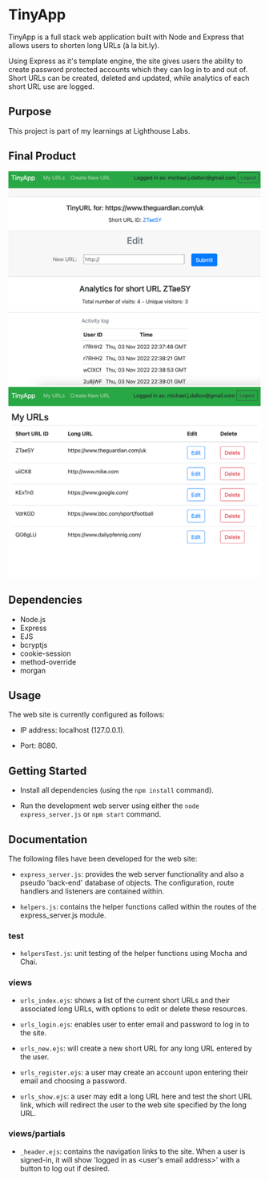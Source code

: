 # TinyApp

TinyApp is a full stack web application built with Node and Express that allows users to shorten long URLs (à la bit.ly).

Using Express as it's template engine, the site gives users the ability to create password protected accounts which they can log in to and out of.  Short URLs can be created, deleted and updated, while analytics of each short URL use are logged.

## Purpose

This project is part of my learnings at Lighthouse Labs.

## Final Product

!["Individual Short URL Page with Analytics"](./docs/edit-url-page.png)
!["List of all users URLs"](./docs/urls-page.png)

## Dependencies

* Node.js
* Express
* EJS
* bcryptjs
* cookie-session
* method-override
* morgan

## Usage

The web site is currently configured as follows:

* IP address: localhost (127.0.0.1).

* Port: 8080.

## Getting Started

* Install all dependencies (using the `npm install` command).

* Run the development web server using either the `node express_server.js` or `npm start` command.

## Documentation

The following files have been developed for the web site:

* `express_server.js`: provides the web server functionality and also a pseudo 'back-end' database of objects.  The configuration, route handlers and listeners are contained within.

* `helpers.js`: contains the helper functions called within the routes of the express_server.js module.

### test

* `helpersTest.js`: unit testing of the helper functions using Mocha and Chai.

### views

* `urls_index.ejs`: shows a list of the current short URLs and their associated long URLs, with options to edit or delete these resources.

* `urls_login.ejs`: enables user to enter email and password to log in to the site.

* `urls_new.ejs`: will create a new short URL for any long URL entered by the user.

* `urls_register.ejs`: a user may create an account upon entering their email and choosing a password.

* `urls_show.ejs`: a user may edit a long URL here and test the short URL link, which will redirect the user to the web site specified by the long URL.

### views/partials

* `_header.ejs`: contains the navigation links to the site.  When a user is signed-in, it will show 'logged in as <user's email address>' with a button to log out if desired.